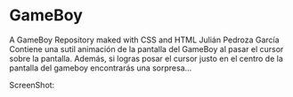 # GameBoy
A GameBoy Repository maked with CSS and HTML
Julián Pedroza García
Contiene una sutil animación de la pantalla del GameBoy al pasar el cursor sobre la pantalla.
Además, si logras posar el cursor justo en el centro de la pantalla del gameboy encontrarás una sorpresa... 

ScreenShot:
